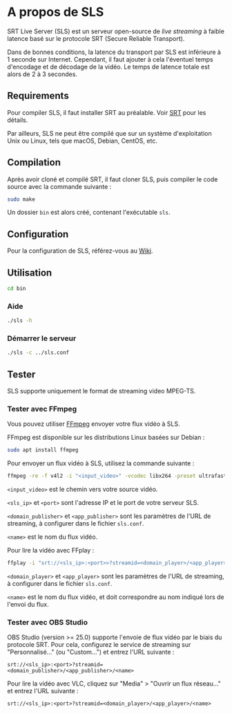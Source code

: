 # A propos de SLS

SRT Live Server (SLS) est un serveur open-source de _live streaming_ à faible latence basé sur le protocole SRT (Secure Reliable Transport).

Dans de bonnes conditions, la latence du transport par SLS est inférieure à 1 seconde sur Internet. Cependant, il faut ajouter à cela l'éventuel temps d'encodage et de décodage de la vidéo. Le temps de latence totale est alors de 2 à 3 secondes.

## Requirements

Pour compiler SLS, il faut installer SRT au préalable. Voir [SRT](https://github.com/Haivision/srt) pour les détails.

Par ailleurs, SLS ne peut être compilé que sur un système d'exploitation Unix ou Linux, tels que macOS, Debian, CentOS, etc.

## Compilation

Après avoir cloné et compilé SRT, il faut cloner SLS, puis compiler le code source avec la commande suivante :
```bash
sudo make
```

Un dossier `bin` est alors créé, contenant l'exécutable `sls`.

## Configuration

Pour la configuration de SLS, référez-vous au [Wiki](https://github.com/Le-JDL-La-Roche/SRT-Live-Server/wiki).

## Utilisation

```bash
cd bin
```

### Aide

```bash
./sls -h
```

### Démarrer le serveur

```bash
./sls -c ../sls.conf
```

## Tester

SLS supporte uniquement le format de streaming video MPEG-TS.

### Tester avec FFmpeg

Vous pouvez utiliser [FFmpeg](https://github.com/FFmpeg/FFmpeg) envoyer votre flux vidéo à SLS.

FFmpeg est disponible sur les distributions Linux basées sur Debian :

```bash
sudo apt install ffmpeg
```

Pour envoyer un flux vidéo à SLS, utilisez la commande suivante :

```bash
ffmpeg -re -f v4l2 -i "<input_video>" -vcodec libx264 -preset ultrafast -tune zerolatency -flags2 local_header -acodec libmp3lame -g 1 -f mpegts "srt://<sls_ip>:<port>?streamid=<domain_publisher>/<app_publisher>/<name>"
```

`<input_video>` est le chemin vers votre source vidéo.

`<sls_ip>` et `<port>` sont l'adresse IP et le port de votre serveur SLS.

`<domain_publisher>` et `<app_publisher>` sont les paramètres de l'URL de streaming, à configurer dans le fichier `sls.conf`.

`<name>` est le nom du flux vidéo.

Pour lire la vidéo avec FFplay :

```bash
ffplay -i "srt://<sls_ip>:<port>>?streamid=<domain_player>/<app_player>/<name>"
```

`<domain_player>` et `<app_player>` sont les paramètres de l'URL de streaming, à configurer dans le fichier `sls.conf`.

`<name>` est le nom du flux vidéo, et doit correspondre au nom indiqué lors de l'envoi du flux.

### Tester avec OBS Studio

OBS Studio (version >= 25.0) supporte l'envoie de flux vidéo par le biais du protocole SRT. Pour cela, configurez le service de streaming sur "Personnalisé..." (ou "Custom...") et entrez l'URL suivante :

```
srt://<sls_ip>:<port>?streamid=<domain_publisher>/<app_publisher>/<name>
```

Pour lire la vidéo avec VLC, cliquez sur "Media" > "Ouvrir un flux réseau..." et entrez l'URL suivante :

```
srt://<sls_ip>:<port>?streamid=<domain_player>/<app_player>/<name>
```